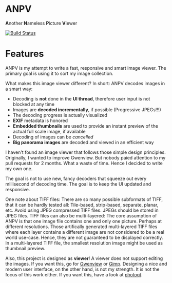 # ANPV

**A**nother **N**ameless **P**icture **V**iewer

[![Build Status](https://dev.azure.com/tommbrt/tommbrt/_apis/build/status/derselbst.ANPV?branchName=master)](https://dev.azure.com/tommbrt/tommbrt/_build/latest?definitionId=7&branchName=master)

# Features

ANPV is my attempt to write a fast, responsive and smart image viewer. The primary goal is using it to sort my image collection.

What makes this image viewer different? In short: ANPV decodes images in a smart way:

* Decoding is **not** done in the **UI thread**, therefore user input is not blocked at any time
* Images are **decoded incrementally**, if possible (Progressive JPEGs!!!)
* The decoding progress is actually visualized
* **EXIF** metadata is honored
* **Embedded thumbnails** are used to provide an instant preview of the actual full scale image, if available
* Decoding of images can be *cancelled*
* **Big panorama images** are decoded and viewed in an efficient way

I haven't found an image viewer that follows those simple design principles. Originally, I wanted to improve Gwenview. But nobody paied attention to my pull requests for 2 months. What a waste of time. Hence I decided to write my own one.

The goal is not to use new, fancy decoders that squeeze out every millisecond of decoding time. The goal is to keep the UI updated and responsive.

One note about TIFF files: There are so many possible subformats of TIFF, that it can be hardly tested all: Tile-based, strip-based, separate, planar, etc. Avoid using JPEG compressed TIFF files. JPEGs should be stored in JPEG files. TIFF files can also be multi-layered: The core assumption of ANPV is that one image file contains one and only one picture. Perhaps at different resolutions. Those artifically generated multi-layered TIFF files where each layer contains a different image are not considered to be a real world use-case. Hence, they are not guaranteed to be displayed correctly. In a multi-layered TIFF file, the smallest resolution image might be used as thumbnail preview.

Also, this project is designed as **viewer**! A viewer does not support editing the images. If you want this, go for [Gwenview](https://userbase.kde.org/Gwenview) or [Gimp](https://www.gimp.org/). Designing a nice and modern user interface, on the other hand, is not my strength. It is not the focus of this work either. If you want this, have a look at [photoqt](https://photoqt.org/).
